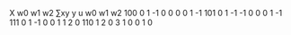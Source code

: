 X   w0 w1 w2 ∑xy y  u  w0 w1 w2
100 0  1  -1  0  0  0   0  1 -1
101 0  1  -1 -1  0  0   0  1 -1
111 0  1  -1  0  0  1   1  2  0
110 1  2   0  3  1  0   0  1  0
